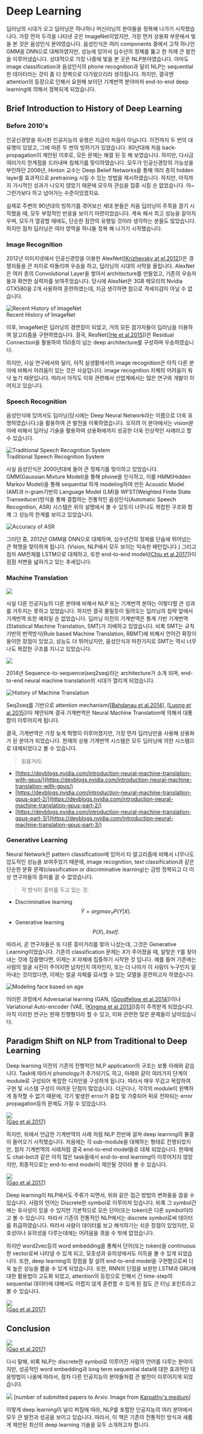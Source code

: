 # Deep Learning

딥러닝의 시대가 오고 딥러닝은 하나하나 머신러닝의 분야들을 정복해 나가기 시작했습니다. 가장 먼저 두각을 나타낸 곳은 ImageNet이었지만, 가장 먼저 상용화 부문에서 빛을 본 것은 음성인식 분야였습니다. 음성인식은 여러 components 중에서 고작 하나인 GMM을 DNN으로 대체하였지만, 성능에 있어서 십수년의 정체를 뚫고 한 차례 큰 발전을 이루어냈습니다. 상대적으로 가장 나중에 빛을 본 곳은 NLP분야였습니다. 아마도 image classification과 음성인식의 phone recognition과 달리 NLP는 sequential한 데이터라는 것이 좀 더 장벽으로 다가왔으리라 생각됩니다. 하지만, 결국엔 attention의 등장으로 인해서 요원해 보이던 기계번역 분야마저 end-to-end deep learning에 의해서 정복되게 되었습니다.

## Brief Introduction to History of Deep Learning

### Before 2010's

인공신경망을 위시한 인공지능의 유행은 지금이 처음이 아닙니다. 이전까지 두 번의 대유행이 있었고, 그에 따른 두 번의 빙하기가 있었습니다. 80년대에 처음 back-propagation이 제안된 이후로, 모든 문제는 해결 된 듯 해 보였습니다. 하지만, 다시금 여러가지 한계점을 드러내며 침체기를 맞이하였습니다. 모두가 인공신경망의 가능성을 부인하던 2006년, Hinton 교수는 Deep Belief Networks을 통해 여러 층의 hidden layer를 효과적으로 pretraining 시킬 수 있는 방법을 제시하였습니다. 하지만, 아직까지 가시적인 성과가 나오지 않았기 때문에 모두의 관심을 집중 시킬 순 없었습니다. 아~ 그런가보다 하고 넘어가는 수준이었겠지요.

실제로 주변의 90년대의 빙하기를 겪어보신 세대 분들은 처음 딥러닝이 주목을 끌기 시작했을 때, 모두 부정적인 반응을 보이기 마련이었습니다. 계속 해서 최고 성능을 갈아치우며, 모두가 열광할 때에도, 단순한 잠깐의 유행일 것이라 생각하는 분들도 많았습니다. 하지만 점차 딥러닝은 여러 영역을 하나둘 정복 해 나가기 시작했습니다.

### Image Recognition

2012년 이미지넷에서 인공신경망을 이용한 AlexNet\(\[[Krizhevsky at el.2012](https://www.cs.toronto.edu/~kriz/imagenet_classification_with_deep_convolutional.pdf)\]\)은 경쟁자들을 큰 차이로 따돌리며 우승을 하고, 딥러닝의 시대의 서막을 올립니다. AlexNet은 여러 층의 Convolutional Layer을 쌓아서 architecture를 만들었고, 기존의 우승자들과 확연한 실력차를 보여주었습니다. 당시에 AlexNet은 3GB 메모리의 Nvidia GTX580을 2개 사용하여 훈련하였는데, 지금 생각하면 참으로 격세지감이 아닐 수 없습니다.

![Recent History of ImageNet](/assets/intro-imagenet.png)  
Recent History of ImageNet

이후, ImageNet은 딥러닝의 경연장이 되었고, 거의 모든 참가자들이 딥러닝을 이용하여 알고리즘을 구현하였습니다. 결국, ResNet\(\[[He et al.2015](https://arxiv.org/pdf/1512.03385.pdf)\]\)은 Residual Connection을 활용하여 150층이 넘는 deep architecture를 구성하며 우승하였습니다.

하지만, 사실 연구에서와 달리, 아직 실생활에서의 image recognition은 아직 다른 분야에 비해서 어려움이 있는 것은 사실입니다. image recognition 자체의 어려움이 워낙 높기 때문입니다. 따라서 아직도 이와 관련해서 산업계에서는 많은 연구와 개발이 이어지고 있습니다.

### Speech Recognition

음성인식에 있어서도 딥러닝\(당시에는 Deep Neural Network라는 이름으로 더욱 유명하였습니다.\)을 활용하여 큰 발전을 이룩하였습니다. 오히려 이 분야에서는 vision분야에 비해서 딥러닝 기술을 활용하여 상용화에까지 성공한 더욱 인상적인 사례라고 할 수 있습니다.

![Traditional Speech Recognition System](https://www.esat.kuleuven.be/psi/spraak/demo/Recog/lvr_scheme.gif)  
Traditional Speech Recognition System

사실 음성인식은 2000년대에 들어 큰 정체기를 맞이하고 있었습니다. GMM\(Gaussian Mixture Model\)을 통해 phone을 인식하고, 이를 HMM\(Hidden Markov Model\)을 통해 sequential 하게 modeling하여 만든 Acoustic Model \(AM\)과 n-gram기반의 Language Model \(LM\)을 WFST\(Weighted Finite State Transeducer\)방식을 통해 결합하는 전통적인 음성인식\(Automatic Speech Recognition, ASR\) 시스템은 위의 설명에서 볼 수 있듯이 너무나도 복잡한 구조와 함께 그 성능의 한계를 보이고 있었습니다.

![Accuracy of ASR](/assets/intro-asr-accuracy.png)

그러던 중, 2012년 GMM을 DNN으로 대체하며, 십수년간의 정체를 단숨에 뛰어넘는 큰 혁명을 맞이하게 됩니다. \(Vision, NLP에서 모두 보이는 익숙한 패턴입니다.\) 그리고 점차 AM전체를 LSTM으로 대체하고, 또한 end-to-end model\(\[[Chiu et al.2017](https://arxiv.org/pdf/1712.01769.pdf)\]\)이 점점 저변을 넓혀가고 있는 추세입니다.

### Machine Translation

![](/assets/intro-pepe.png)

사실 다른 인공지능의 다른 분야에 비해서 NLP 또는 기계번역 분야는 이렇다할 큰 성과를 거두지는 못하고 있었습니다. 하지만 결국 물밀듯이 밀려오는 딥러닝의 침략 앞에서 기계번역 또한 예외일 순 없었습니다. 딥러닝 이전의 기계번역은 통계 기반 기계번역\(Statistical Machine Translation, SMT\)가 지배하고 있었습니다. 비록 SMT는 규칙기반의 번역방식\(Rule based Machine Translation, RBMT\)에 비해서 언어간 확장이 용이한 장점이 있었고, 성능도 더 뛰어났지만, 음성인식과 마찬가지로 SMT는 역시 너무나도 복잡한 구조를 지니고 있었습니다.

![](http://www.kecl.ntt.co.jp/rps/_src/sc1134/innovative_3_1e.jpg)

2014년 Sequence-to-sequence\(seq2seq\)라는 architecture가 소개 되며, end-to-end neural machine translation의 시대가 열리게 되었습니다.

![History of Machine Translation](http://iconictranslation.com/wp-content/uploads/2017/06/NMT-Graph-2-a.png)

Seq2seq를 기반으로 attention mechanism\(\[[Bahdanau et al.2014](https://arxiv.org/pdf/1409.0473.pdf)\], \[[Luong et al.2015](https://arxiv.org/pdf/1508.04025.pdf)\]\)이 제안되며 결국 기계번역은 Neural Machine Translation에 의해서 대통합이 이루어지게 됩니다.

결국, 기계번역은 가장 늦게 혁명이 이루어졌지만, 가장 먼저 딥러닝만을 사용해 상용화가 된 분야가 되었습니다. 현재의 상용 기계번역 시스템은 모두 딥러닝에 의한 시스템으로 대체되었다고 볼 수 있습니다.

> 읽을거리:
* [https://devblogs.nvidia.com/introduction-neural-machine-translation-with-gpus/](https://devblogs.nvidia.com/introduction-neural-machine-translation-with-gpus/)
* [https://devblogs.nvidia.com/introduction-neural-machine-translation-gpus-part-2/](https://devblogs.nvidia.com/introduction-neural-machine-translation-gpus-part-2/)
* [https://devblogs.nvidia.com/introduction-neural-machine-translation-gpus-part-3/](https://devblogs.nvidia.com/introduction-neural-machine-translation-gpus-part-3/)

### Generative Learning

Neural Network은 pattern classification에 있어서 타 알고리즘에 비해서 너무나도 압도적인 성능을 보여주었기 때문에, image recognition, text classification과 같은 단순한 분류 문제\(classification or discriminative learning\)는 금방 정복되고 더 이상 연구자들의 흥미를 끌 수 없었습니다.

> 각 방식이 흥미를 두고 있는 것:
* Discriminative learning
$$
\hat{Y} = argmax_{Y}P(Y|X).
$$
* Generative learning
$$
P(X), itself.
$$

따라서, 곧 연구자들은 또 다른 흥미거리를 찾아 나섰는데, 그것은 Generative Learning이었습니다. 기존의 classification 문제는 $X$가 주어졌을 때, 알맞은 $Y$를 찾아내는 것에 집중했다면, 이제는 $X$ 자체에 집중하기 시작한 것 입니다. 예를 들어 기존에는 사람의 얼굴 사진이 주어지면 남자인지 여자인지, 또는 더 나아가 이 사람이 누구인지 알아내는 것이었다면, 이제는 얼굴 자체를 묘사할 수 있는 모델을 훈련하고자 하였습니다.

![Modeling face based on age](http://www.i-programmer.info/images/stories/News/2017/feb/A/age.jpg)

이러한 과정에서 Adversarial learning \(GAN, \[[Goodfellow et al.2014](https://arxiv.org/pdf/1406.2661.pdf)\]\)이나 Variational Auto-encoder \(VAE, \[[Kingma et al.2013](https://arxiv.org/pdf/1312.6114.pdf)\]\)등이 주목받게 되었습니다. 아직 이러한 연구는 현재 진행형이라 할 수 있고, 이와 관련한 많은 문제들이 남아있습니다.

## Paradigm Shift on NLP from Traditional to Deep Learning

Deep learning 이전의 기존의 전형적인 NLP application의 구조는 보통 아래와 같습니다. Task에 따라서 phonology가 추가되기도 하고, 아래와 같이 여러가지 단계의 module로 구성되어 복잡한 디자인을 구성하게 됩니다. 따라서 매우 무겁고 복잡하여 구현 및 시스템 구성이 어려운 단점이 많았습니다. 더군다나, 각각의 module이 완벽하게 동작할 수 없기 때문에, 각기 발생한 error가 중첩 및 가중되어 뒤로 전파되는 error propagation등의 문제도 가질 수 있었습니다.

![](/assets/intro-traditional-nlp.png)  
\[[Gao et al.2017](https://www.microsoft.com/en-us/research/wp-content/uploads/2017/07/dl-summer-school-2017.-Jianfeng-Gao.v2.pdf)\]

하지만, 위에서 언급한 기계번역의 사례 처럼 NLP 전반에 걸쳐 deep learning의 물결이 들어오기 시작했습니다. 처음에는 각 sub-module을 대체하는 형태로 진행되었지만, 점차 기계번역의 사례처럼 결국 end-to-end model들로 대체 되었습니다. 현재에도 chat-bot과 같은 아직 많은 task들에서 end-to-end learning이 이루어지지 않았지만, 최종적으로는 end-to-end model이 제안될 것이라 볼 수 있습니다.

![](/assets/intro-paradigm-shift.png)  
\[[Gao et al.2017](https://www.microsoft.com/en-us/research/wp-content/uploads/2017/07/dl-summer-school-2017.-Jianfeng-Gao.v2.pdf)\]

Deep learning이 NLP에서도 주류가 되면서, 위와 같은 접근 방법의 변화들을 꼽을 수 있습니다. 사람의 언어는 Discrete한 symbol로 이루어져 있습니다. 비록 그 symbol간에는 유사성이 있을 수 있지만 기본적으로 모든 단어\(또는 token\)은 다른 symbol이라고 볼 수 있습니다. 따라서 기존의 전통적인 NLP에서는 discrete symbol로써 데이터를 취급하였습니다. 따라서 사람이 데이터를 보고 해석하기는 쉬운 장점이 있었지만, 모호성이나 유의성을 다루는데에는 어려움을 겪을 수 밖에 없었습니다.

하지만 word2vec등의 word embedding을 통해서 단어\(또는 token\)을 continuous한 vector로써 나타낼 수 있게 되고, 모호성과 유의성에서도 이득을 볼 수 있게 되었습니다. 또한, deep learning의 장점을 잘 살려 end-to-end model을 구현함으로써 더욱 높은 성능을 뽑을 수 있게 되었습니다. 또한, RNN의 단점을 보완한 LSTM과 GRU에 대한 활용법이 고도화 되었고, attention의 등장으로 인해서 긴 time-step의 sequential 데이터에 대해서도 어렵지 않게 훈련할 수 있게 된 점도 큰 터닝 포인트라고 볼 수 있습니다.

![](/assets/intro-nlp-symbolic-vs-neural.png)  
\[[Gao et al.2017](https://www.microsoft.com/en-us/research/wp-content/uploads/2017/07/dl-summer-school-2017.-Jianfeng-Gao.v2.pdf)\]

## Conclusion

![](/assets/intro-end-2-end-nlp-deep-learning.png)  
\[[Gao et al.2017](https://www.microsoft.com/en-us/research/wp-content/uploads/2017/07/dl-summer-school-2017.-Jianfeng-Gao.v2.pdf)\]

다시 말해, 비록 NLP는 discrete한 symbol로 이루어진 사람의 언어를 다루는 분야이지만, 성공적인 word embedding과 long term sequential data에 대한 효과적인 대응방법이 나옴에 따라서, 점차 다른 인공지능의 분야들처럼 큰 발전이 이루어지게 되었습니다.

![](https://cdn-images-1.medium.com/max/1600/1*mRs_3i9tCIt8EHQYDCGb2Q.png)
[number of submitted papers to Arxiv. Image from [Karpathy's medium](https://medium.com/@karpathy/a-peek-at-trends-in-machine-learning-ab8a1085a106)]

이렇게 deep learning이 널리 퍼짐에 따라, NLP를 포함한 인공지능의 여러 분야에서 모두 큰 발전과 성공을 보이고 있습니다. 따라서, 이 책은 기존의 전통적인 방식과 새롭게 제안된 최신의 deep learning 기술을 모두 소개하고자 합니다.

